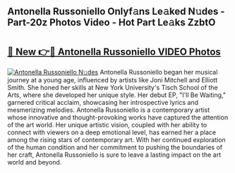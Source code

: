 ## Antonella Russoniello Onlyf𝚊ns Le𝚊ked N𝚞des - Part-20z Photos Video - Hot Part Le𝚊ks ZzbtO

# <h2><a href="http://ac29154.deff.icu/?id=Antonella+Russoniello">🔗 New 👉🔴 Antonella Russoniello VIDEO Photos</a></h2>

[![Antonella Russoniello N𝚞des](https://i.imgur.com/rIISA9y.gif)](http://ac29154.deff.icu/?id=Antonella+Russoniello)
Antonella Russoniello began her musical journey at a young age, influenced by artists like Joni Mitchell and Elliott Smith. She honed her skills at New York University's Tisch School of the Arts, where she developed her unique style. Her debut EP, "I'll Be Waiting," garnered critical acclaim, showcasing her introspective lyrics and mesmerizing melodies. Antonella Russoniello is a contemporary artist whose innovative and thought-provoking works have captured the attention of the art world. Her unique artistic vision, coupled with her ability to connect with viewers on a deep emotional level, has earned her a place among the rising stars of contemporary art. With her continued exploration of the human condition and her commitment to pushing the boundaries of her craft, Antonella Russoniello is sure to leave a lasting impact on the art world and beyond.
